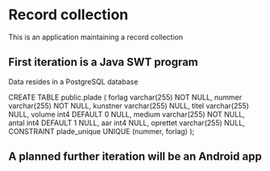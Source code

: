 # Record collection

This is an application maintaining a record collection

## First iteration is a Java SWT program

Data resides in a PostgreSQL database

CREATE TABLE public.plade (
	forlag varchar(255) NOT NULL,
	nummer varchar(255) NOT NULL,
	kunstner varchar(255) NULL,
	titel varchar(255) NULL,
	volume int4 DEFAULT 0 NULL,
	medium varchar(255) NOT NULL,
	antal int4 DEFAULT 1 NULL,
	aar int4 NULL,
	oprettet varchar(255) NULL,
	CONSTRAINT plade_unique UNIQUE (nummer, forlag)
);

## A planned further iteration will be an Android app
